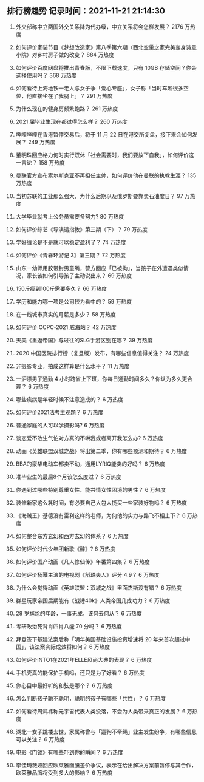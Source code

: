 
## 排行榜趋势 记录时间：2021-11-21 21:14:30
  
  1. 外交部称中立两国外交关系降为代办级，中立关系将会怎样发展？ 2176 万热度
    
  2. 如何评价家装节目《梦想改造家》第八季第六期（西北空巢之家完美变身诗意小院）对乡村房子做的改变？ 884 万热度
    
  3. 如何评价百度网盘将推出青春版，不限下载速度，只有 10GB 存储空间？你会选择使用吗？ 368 万热度
    
  4. 如何看待上海地铁一老人与女子争「爱心专座」，女子称「当时车厢很多空位，他直接坐在了我腿上」？ 291 万热度
    
  5. 为什么现在的健身房频繁跑路？ 261 万热度
    
  6. 2021 届毕业生现在都过得怎么样？ 260 万热度
    
  7. 哔哩哔哩在香港暂停交易后，将于 11 月 22 日在港交所复盘，接下来会如何发展？ 249 万热度
    
  8. 董明珠回应格力何时实行双休「社会需要时，我们要放下自我」，如何评价这一言论？ 158 万热度
    
  9. 曼联官方宣布索尔斯克亚不再担任主帅，如何评价他在曼联的执教生涯？ 135 万热度
    
  10. 当初苏联的工业那么强大，为什么后期以及俄罗斯要靠卖石油度日？ 97 万热度
    
  11. 大学毕业就考上公务员需要多努力? 80 万热度
    
  12. 如何评价综艺《导演请指教》第三期（下）？ 79 万热度
    
  13. 学好缠论是不是就可以稳定盈利了？ 74 万热度
    
  14. 如何评价《青春环游记 3》第三期？ 72 万热度
    
  15. 山东一幼师用胶带封男童嘴，警方回应「已被拘」，当孩子在外遭遇类似情况，家长该如何引导孩子主动说出来？ 69 万热度
    
  16. 150斤瘦到100斤需要多久？ 66 万热度
    
  17. 学历和能力哪一项是公司较为看中的？ 59 万热度
    
  18. 在一线城市真实的月薪是多少？ 58 万热度
    
  19. 如何评价 CCPC-2021 威海站？ 42 万热度
    
  20. 天美《重返帝国》与过往的SLG手游区别在哪？ 39 万热度
    
  21. 2020 中国医院排行榜（复旦版）发布，有哪些信息值得关注？ 24 万热度
    
  22. 非摄影专业，拍成这样算是什么水平？ 11 万热度
    
  23. 一沪漂男子通勤 4 小时跨省上下班，你每日通勤时间多久？你认为多久更合理？ 6 万热度
    
  24. 哪些疾病是年轻时候不注意造成的？ 6 万热度
    
  25. 如何评价2021法考主观题？ 6 万热度
    
  26. 普通家庭的人可以学摄影吗? 6 万热度
    
  27. 谈恋爱不敢生气怕对方真的不哄我或者离开我怎么办? 6 万热度
    
  28. 动画《英雄联盟双城之战》将出第二季，你有哪些预测和期待？ 6 万热度
    
  29. BBA的豪华电动车都卖不动，通用LYRIQ能卖的好吗？ 6 万热度
    
  30. 准毕业生的最后8个月该怎么度过？ 6 万热度
    
  31. 你遇到过哪些特别尊重女性、能共情女性困境的男性？ 6 万热度
    
  32. 装修新家这么耗时间，有必要自己大包大揽买一些家装好物吗？ 6 万热度
    
  33. 《海贼王》基德没有雷利这样的老师，为何他的实力与路飞不相上下？ 6 万热度
    
  34. 如何整合东方玄幻和西方玄幻的体系？ 6 万热度
    
  35. 如何评价时代少年团新歌《醉》? 6 万热度
    
  36. 如何评价国产动画《凡人修仙传》年番第四集？ 6 万热度
    
  37. 如何评价杨幂主演的电视剧《斛珠夫人》评分 4.9？ 6 万热度
    
  38. 为什么会觉得动画《英雄联盟：双城之战》里面杰斯没有错？ 6 万热度
    
  39. 群星玩家帝国后期能有《战锤40k》人类帝国几成功力？ 6 万热度
    
  40. 28 岁尴尬的年龄，一事无成，该何去何从？ 6 万热度
    
  41. 考研政治死背肖四肖八能 70 分吗？ 6 万热度
    
  42. 拜登签下基建法案后称「明年美国基础设施投资增速将 20 年来首次超过中国」，该法案实际成效将如何？ 6 万热度
    
  43. 如何评价INTO1在2021年ELLE风尚大典的表现？ 6 万热度
    
  44. 手机壳真的能保护手机吗，还只是为了好看？ 6 万热度
    
  45. 你心目中最好听的和弦是哪个？ 6 万热度
    
  46. 怎么判断孩子聪不聪明，聪明的孩子有哪些「共性」？ 6 万热度
    
  47. 如何看待周鸿祎称元宇宙代表人类没落，不会为人类带来真正的发展？ 6 万热度
    
  48. 湖北一女子跳楼去世，家属称曾与「遛狗不牵绳」业主发生纷争，有哪些信息可以关注？ 6 万热度
    
  49. 电影《门锁》有哪些吓到你的瞬间？ 6 万热度
    
  50. 李佳琦薇娅回应欧莱雅面膜差价争议，表示在给出解决方案前暂停与其合作，欧莱雅品牌将受到多大的影响？ 6 万热度
    